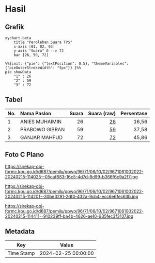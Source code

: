 # Hasil

## Grafik

```mermaid
xychart-beta
    title "Perolehan Suara TPS"
    x-axis [01, 02, 03]
    y-axis "Suara" 0 --> 72
    bar [26, 59, 72]
```

```mermaid
%%{init: {"pie": {"textPosition": 0.5}, "themeVariables": {"pieOuterStrokeWidth": "5px"}} }%%
pie showData
    "1" : 26
    "2" : 59
    "3" : 72
```

## Tabel

| No. | Nama Paslon    | Suara | Suara (raw) | Persentase |
|:--- |:-------------- | -----:| -----------:| ----------:|
| 1   | ANIES MUHAIMIN | 26    | [26][p-1]   | 16,56      |
| 2   | PRABOWO GIBRAN | 59    | [59][p-2]   | 37,58      |
| 3   | GANJAR MAHFUD  | 72    | [72][p-3]   | 45,86      |


[p-1]: https://github.com/gigit-pemilu/pemilu-2024-96-papua-barat-daya/blob/main/pilpres/hitung-suara/sub/96-papua-barat-daya/sub/71-kota-sorong/sub/06-sorong-manoi/sub/1002-malawei/sub/022-tps/sub/paslon-1.txt
[p-2]: https://github.com/gigit-pemilu/pemilu-2024-96-papua-barat-daya/blob/main/pilpres/hitung-suara/sub/96-papua-barat-daya/sub/71-kota-sorong/sub/06-sorong-manoi/sub/1002-malawei/sub/022-tps/sub/paslon-2.txt
[p-3]: https://github.com/gigit-pemilu/pemilu-2024-96-papua-barat-daya/blob/main/pilpres/hitung-suara/sub/96-papua-barat-daya/sub/71-kota-sorong/sub/06-sorong-manoi/sub/1002-malawei/sub/022-tps/sub/paslon-3.txt

## Foto C Plano

https://sirekap-obj-formc.kpu.go.id/d687/pemilu/ppwp/96/71/06/10/02/9671061002022-20240215-114025--05caf683-16c5-4d7d-9d99-b366f6c9a2f7.jpg

https://sirekap-obj-formc.kpu.go.id/d687/pemilu/ppwp/96/71/06/10/02/9671061002022-20240215-114201--30be3291-2df4-432a-9cb4-ecc6e6fec63b.jpg

https://sirekap-obj-formc.kpu.go.id/d687/pemilu/ppwp/96/71/06/10/02/9671061002022-20240215-114411--910239ff-ba4b-4626-ae10-935fec3f3107.jpg


## Metadata

| Key        | Value               |
| ---------- | ------------------- |
| Time Stamp | 2024-02-25 00:00:00 |



